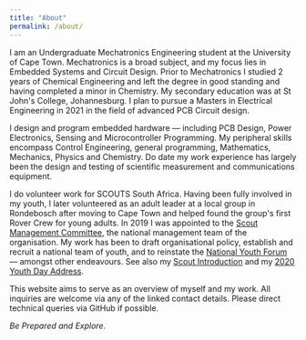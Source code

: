 ```yaml
---
title: "About"
permalink: /about/
---
```


I am an Undergraduate Mechatronics Engineering student at the University of Cape Town. Mechatronics is a broad subject, and my focus lies in Embedded Systems and Circuit Design. Prior to Mechatronics I studied 2 years of Chemical Engineering and left the degree in good standing and having completed a minor in Chemistry. My secondary education was at St John's College, Johannesburg. I plan to pursue a Masters in Electrical Engineering in 2021 in the field of advanced PCB Circuit design.

I design and program embedded hardware — including PCB  Design, Power Electronics, Sensing and Microcontroller Programming. My peripheral skills encompass Control Engineering, general programming, Mathematics, Mechanics, Physics and Chemistry. Do date my work experience has largely been the design and testing of scientific measurement and communications equipment.

I do volunteer work for SCOUTS South Africa. Having been fully involved in my youth, I later volunteered as an adult leader at a local group in Rondebosch after moving to Cape Town and  helped found the group's first Rover Crew for young adults. In 2019 I was appointed to the [Scout Management Committee](https://www.scouts.org.za/manco/), the national management team of the organisation. My work has been to draft organisational policy, establish and recruit a national team of youth, and to reinstate the [National Youth Forum](https://www.scouts.org.za/2020/04/16/national-youth-forum-back/) — amongst other endeavours. See also my [Scout Introduction](https://www.scouts.org.za/2019/04/30/make-your-voice-heard-be-curious-and-be-involved/) and my [2020 Youth Day Address](https://www.scouts.org.za/2020/06/16/youth-day-message-hope/).

This website aims to serve as an overview of myself and my work. All inquiries are welcome via any of the linked contact details. Please direct technical queries via GitHub if possible.

*Be Prepared and Explore.*